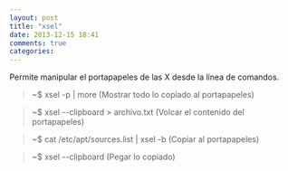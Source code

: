```yaml
---
layout: post
title: "xsel"
date: 2013-12-15 18:41
comments: true
categories: 
---
```

Permite manipular el portapapeles de las X desde la línea de comandos.

>~$ xsel -p | more  (Mostrar todo lo copiado al portapapeles)

>~$ xsel --clipboard > archivo.txt (Volcar el contenido del portapapeles)

>~$ cat /etc/apt/sources.list | xsel -b  (Copiar al portapapeles)

>~$ xsel --clipboard  (Pegar lo copiado)

